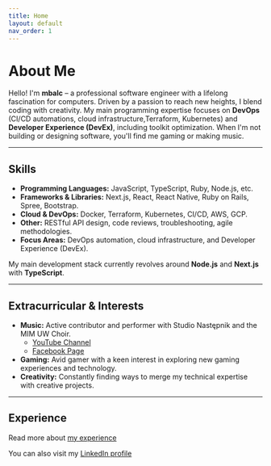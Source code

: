 ```yaml
---
title: Home
layout: default
nav_order: 1
---
```


# About Me

Hello! I'm **mbalc** – a professional software engineer with a lifelong fascination for computers.
Driven by a passion to reach new heights, I blend coding with creativity. My main programming
expertise focuses on **DevOps** (CI/CD automations, cloud infrastructure,Terraform, Kubernetes) and
**Developer Experience (DevEx)**, including toolkit optimization. When I'm not building or designing
software, you'll find me gaming or making music.

---

## Skills

-   **Programming Languages:** JavaScript, TypeScript, Ruby, Node.js, etc.
-   **Frameworks & Libraries:** Next.js, React, React Native, Ruby on Rails, Spree, Bootstrap.
-   **Cloud & DevOps:** Docker, Terraform, Kubernetes, CI/CD, AWS, GCP.
-   **Other:** RESTful API design, code reviews, troubleshooting, agile methodologies.
-   **Focus Areas:** DevOps automation, cloud infrastructure, and Developer Experience (DevEx).

My main development stack currently revolves around **Node.js** and **Next.js** with **TypeScript**.

---

## Extracurricular & Interests

-   **Music:** Active contributor and performer with Studio Następnik and the MIM UW Choir.
    -   [YouTube Channel](https://www.youtube.com/@chormimuw717)
    -   [Facebook Page](https://www.facebook.com/ChorMIM)
-   **Gaming:** Avid gamer with a keen interest in exploring new gaming experiences and technology.
-   **Creativity:** Constantly finding ways to merge my technical expertise with creative projects.

---

## Experience

Read more about [my experience](/experience)

You can also visit my [LinkedIn profile](https://www.linkedin.com/in/mbalc/)

<!--
Search Tags:
#SoftwareDeveloper #Programista #Warszawa #Warsaw #Dev #Programming #DevelopmentCompany #Coding #Engineers #Poland #Polska #WebsiteCode #Soft
-->
